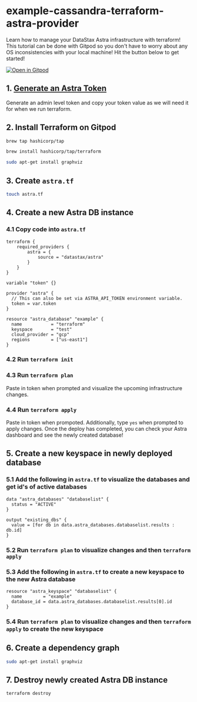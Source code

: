 # example-cassandra-terraform-astra-provider

Learn how to manage your DataStax Astra infrastructure with terraform! This tutorial can be done with Gitpod so you don't have to worry about any OS inconsistencies with your local machine! Hit the button below to get started!

[![Open in Gitpod](https://gitpod.io/button/open-in-gitpod.svg)](https://gitpod.io/#https://github.com/Anant/example-cassandra-terraform-astra-provider)


## 1. [Generate an Astra Token](https://docs.datastax.com/en/astra/docs/manage-application-tokens.html)
Generate an admin level token and copy your token value as we will need it for when we run terraform.

## 2. Install Terraform on Gitpod
```bash
brew tap hashicorp/tap
```

```bash
brew install hashicorp/tap/terraform
```

```bash
sudo apt-get install graphviz
```

## 3. Create `astra.tf`

```bash
touch astra.tf
```

## 4. Create a new Astra DB instance

### 4.1 Copy code into `astra.tf`
```
terraform {
    required_providers {
        astra = {
            source = "datastax/astra"
        }
    }
}

variable "token" {}

provider "astra" {
  // This can also be set via ASTRA_API_TOKEN environment variable.
  token = var.token
}

resource "astra_database" "example" {
  name           = "terraform"
  keyspace       = "test"
  cloud_provider = "gcp"
  regions        = ["us-east1"]
}
```

### 4.2 Run `terraform init`

### 4.3 Run `terraform plan`
Paste in token when prompted and visualize the upcoming infrastructure changes.

### 4.4 Run `terraform apply`
Paste in token when prompoted. Additionally, type `yes` when prompted to apply changes. Once the deploy has completed, you can check your Astra dashboard and see the newly created database!

## 5. Create a new keyspace in newly deployed database

### 5.1 Add the following in `astra.tf` to visualize the databases and get id's of active databases
```
data "astra_databases" "databaselist" {
  status = "ACTIVE"
}

output "existing_dbs" {
  value = [for db in data.astra_databases.databaselist.results : db.id]
}
```

### 5.2 Run `terraform plan` to visualize changes and then `terraform apply`

### 5.3 Add the following in `astra.tf` to create a new keyspace to the new Astra database

```
resource "astra_keyspace" "databaselist" {
  name        = "example"
  database_id = data.astra_databases.databaselist.results[0].id
}
```
### 5.4 Run `terraform plan` to visualize changes and then `terraform apply` to create the new keyspace

## 6. Create a dependency graph
```bash
sudo apt-get install graphviz
```

## 7. Destroy newly created Astra DB instance
```bash
terraform destroy
```
